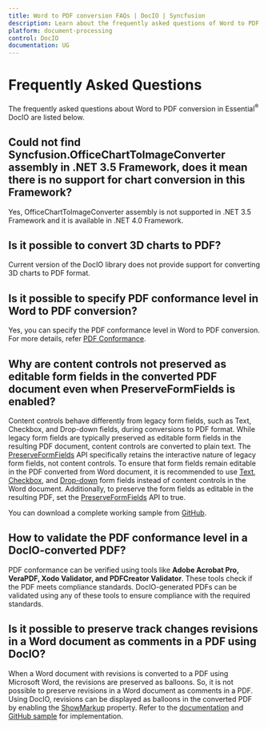 ```yaml
---
title: Word to PDF conversion FAQs | DocIO | Syncfusion
description: Learn about the frequently asked questions of Word to PDF conversion in the .NET Word (DocIO) library.
platform: document-processing
control: DocIO
documentation: UG
---
```


# Frequently Asked Questions

The frequently asked questions about Word to PDF conversion in Essential<sup>&reg;</sup> DocIO are listed below.

## Could not find Syncfusion.OfficeChartToImageConverter assembly in .NET 3.5 Framework, does it mean there is no support for chart conversion in this Framework? 

Yes, OfficeChartToImageConverter assembly is not supported in .NET 3.5 Framework and it is available in .NET 4.0 Framework.

## Is it possible to convert 3D charts to PDF?

Current version of the DocIO library does not provide support for converting 3D charts to PDF format.

## Is it possible to specify PDF conformance level in Word to PDF conversion?

Yes, you can specify the PDF conformance level in Word to PDF conversion. For more details, refer [PDF Conformance](https://help.syncfusion.com/document-processing/pdf/pdf-library/net/working-with-pdf-conformance).

## Why are content controls not preserved as editable form fields in the converted PDF document even when PreserveFormFields is enabled? 

Content controls behave differently from legacy form fields, such as Text, Checkbox, and Drop-down fields, during conversions to PDF format. While legacy form fields are typically preserved as editable form fields in the resulting PDF document, content controls are converted to plain text. The [PreserveFormFields](https://help.syncfusion.com/cr/document-processing/Syncfusion.DocToPDFConverter.DocToPDFConverterSettings.html#Syncfusion_DocToPDFConverter_DocToPDFConverterSettings_PreserveFormFields) API specifically retains the interactive nature of legacy form fields, not content controls.
To ensure that form fields remain editable in the PDF converted from Word document, it is recommended to use [Text](https://help.syncfusion.com/document-processing/word/word-library/net/working-with-form-fields#text-form-field), [Checkbox](https://help.syncfusion.com/document-processing/word/word-library/net/working-with-form-fields#check-box), and [Drop-down](https://help.syncfusion.com/document-processing/word/word-library/net/working-with-form-fields#drop-down) form fields instead of content controls in the Word document. Additionally, to preserve the form fields as editable in the resulting PDF, set the [PreserveFormFields](https://help.syncfusion.com/cr/document-processing/Syncfusion.DocToPDFConverter.DocToPDFConverterSettings.html#Syncfusion_DocToPDFConverter_DocToPDFConverterSettings_PreserveFormFields) API to true.

You can download a complete working sample from [GitHub](https://github.com/SyncfusionExamples/DocIO-Examples/tree/main/Word-to-PDF-Conversion/Create-fillable-PDF-from-Word).

## How to validate the PDF conformance level in a DocIO-converted PDF?

PDF conformance can be verified using tools like **Adobe Acrobat Pro, VeraPDF, Xodo Validator, and PDFCreator Validator**. These tools check if the PDF meets compliance standards. DocIO-generated PDFs can be validated using any of these tools to ensure compliance with the required standards.

## Is it possible to preserve track changes revisions in a Word document as comments in a PDF using DocIO?

When a Word document with revisions is converted to a PDF using Microsoft Word, the revisions are preserved as balloons. So, it is not possible to preserve revisions in a Word document as comments in a PDF. Using DocIO, revisions can be displayed as balloons in the converted PDF by enabling the [ShowMarkup](https://help.syncfusion.com/cr/document-processing/Syncfusion.DocIO.DLS.RevisionOptions.html#Syncfusion_DocIO_DLS_RevisionOptions_ShowMarkup) property. Refer to the [documentation](https://help.syncfusion.com/document-processing/word/conversions/word-to-pdf/net/word-to-pdf-settings#show-or-hide-revisions-in-balloons) and [GitHub sample](https://github.com/SyncfusionExamples/DocIO-Examples/tree/main/Word-to-PDF-Conversion/Show-or-hide-revisions-in-balloons) for implementation.

